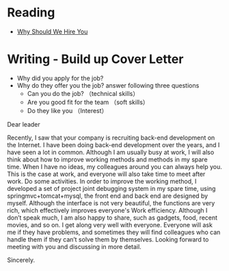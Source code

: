 # Reading

- [Why Should We Hire You](https://novoresume.com/career-blog/why-should-we-hire-you-best-answers)

# Writing - Build up Cover Letter

-  Why did you apply for the job? 
-  Why do they offer you the job? answer following three questions
      - Can you do the job?   （technical skills）
      - Are you good fit for the team  （soft skills）
      - Do they like you   （Interest）

Dear leader

Recently, I saw that your company is recruiting back-end development on the Internet. I have been doing back-end development over the years, and I have seen a lot in common.
Although I am usually busy at work, I will also think about how to improve working methods and methods in my spare time. When I have no ideas, my colleagues around you can always help you. This is the case at work, and everyone will also take time to meet after work. Do some activities. In order to improve the working method, I developed a set of project joint debugging system in my spare time, using springmvc+tomcat+mysql, the front end and back end are designed by myself. Although the interface is not very beautiful, the functions are very rich, which effectively improves everyone's Work efficiency.
Although I don’t speak much, I am also happy to share, such as gadgets, food, recent movies, and so on. I get along very well with everyone. Everyone will ask me if they have problems, and sometimes they will find colleagues who can handle them if they can’t solve them by themselves.
Looking forward to meeting with you and discussing in more detail.

Sincerely.
